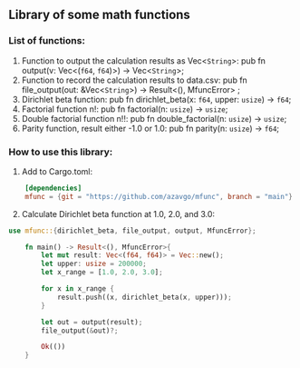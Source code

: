 ## Library of some math functions 

### List of functions: 
1. Function to output the calculation results as Vec<`String`>: pub fn output(v: Vec<(`f64`, `f64`)>) -> Vec<`String`>;
1. Function to record the calculation results to data.csv: pub fn file_output(out: &Vec<`String`>) -> Result<(), MfuncError> ; 
1. Dirichlet beta function: pub fn dirichlet_beta(x: `f64`, upper: `usize`) -> `f64`;
1. Factorial function n!: pub fn factorial(n: `usize`) -> `usize`;
1. Double factorial function n!!: pub fn double_factorial(n: `usize`) -> `usize`; 
1. Parity function, result either -1.0 or 1.0: pub fn parity(n: `usize`) -> `f64`;

### How to use this library: 
1. Add to Cargo.toml: 
```Toml
    [dependencies]
    mfunc = {git = "https://github.com/azavgo/mfunc", branch = "main"}
```
2. Calculate Dirichlet beta function at 1.0, 2.0, and 3.0:  
```Rust
use mfunc::{dirichlet_beta, file_output, output, MfuncError};

    fn main() -> Result<(), MfuncError>{ 
        let mut result: Vec<(f64, f64)> = Vec::new();
        let upper: usize = 200000;
        let x_range = [1.0, 2.0, 3.0]; 

        for x in x_range {
            result.push((x, dirichlet_beta(x, upper)));    
        }

        let out = output(result); 
        file_output(&out)?; 

        Ok(())
    }
  
```
